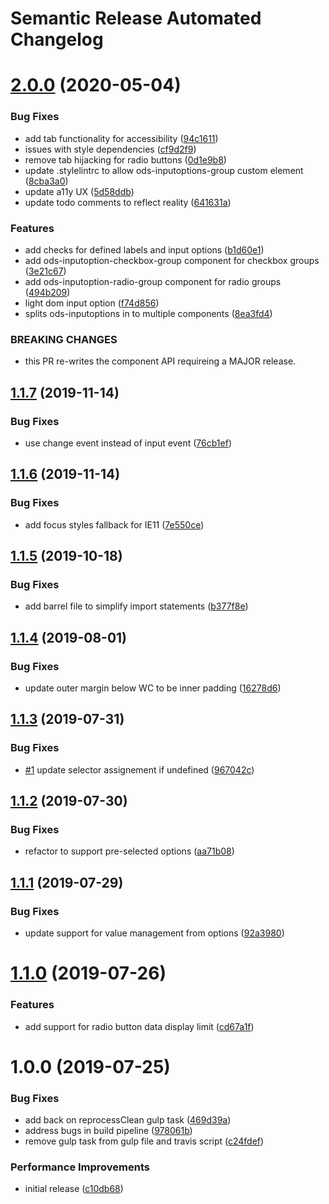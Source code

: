 # Semantic Release Automated Changelog

# [2.0.0](https://github.com/AlaskaAirlines/OrionStatelessComponents__ods-inputoptions/compare/v1.1.7...v2.0.0) (2020-05-04)


### Bug Fixes

* add tab functionality for accessibility ([94c1611](https://github.com/AlaskaAirlines/OrionStatelessComponents__ods-inputoptions/commit/94c16117b806b14a028e63db32ec7ae3bed5fdb0))
* issues with style dependencies ([cf9d2f9](https://github.com/AlaskaAirlines/OrionStatelessComponents__ods-inputoptions/commit/cf9d2f9251d9f0e99f5139c2cc32b519c0368935))
* remove tab hijacking for radio buttons ([0d1e9b8](https://github.com/AlaskaAirlines/OrionStatelessComponents__ods-inputoptions/commit/0d1e9b82f4619785acb5aaa30f5c71b18c960d1e))
* update .stylelintrc to allow ods-inputoptions-group custom element ([8cba3a0](https://github.com/AlaskaAirlines/OrionStatelessComponents__ods-inputoptions/commit/8cba3a0b3f4eb70609f6b2b1a4f04c80f8dc9c74))
* update a11y UX ([5d58ddb](https://github.com/AlaskaAirlines/OrionStatelessComponents__ods-inputoptions/commit/5d58ddb4239d1ee9f8475d254d991f462db785de))
* update todo comments to reflect reality ([641631a](https://github.com/AlaskaAirlines/OrionStatelessComponents__ods-inputoptions/commit/641631af3f33c1cdbe996b80f60a18737a691ef5))


### Features

* add checks for defined labels and input options ([b1d60e1](https://github.com/AlaskaAirlines/OrionStatelessComponents__ods-inputoptions/commit/b1d60e1f2dc83e936cf24c3f970c69069e79d8ae))
* add ods-inputoption-checkbox-group component for checkbox groups ([3e21c67](https://github.com/AlaskaAirlines/OrionStatelessComponents__ods-inputoptions/commit/3e21c677de41f26576afbf4ebb00a10e2435b771))
* add ods-inputoption-radio-group component for radio groups ([494b209](https://github.com/AlaskaAirlines/OrionStatelessComponents__ods-inputoptions/commit/494b209606eb8edcdaf1efe8963e7a11263ab0b1))
* light dom input option ([f74d856](https://github.com/AlaskaAirlines/OrionStatelessComponents__ods-inputoptions/commit/f74d856814073da2b014606a25def4fd90a2e2b4))
* splits ods-inputoptions in to multiple components ([8ea3fd4](https://github.com/AlaskaAirlines/OrionStatelessComponents__ods-inputoptions/commit/8ea3fd453302302ee220fcc6940a4adf25dd8034))


### BREAKING CHANGES

* this PR re-writes the component API requireing a MAJOR
release.

## [1.1.7](https://github.com/AlaskaAirlines/OrionStatelessComponents__ods-inputoptions/compare/v1.1.6...v1.1.7) (2019-11-14)


### Bug Fixes

* use change event instead of input event ([76cb1ef](https://github.com/AlaskaAirlines/OrionStatelessComponents__ods-inputoptions/commit/76cb1ef))

## [1.1.6](https://github.com/AlaskaAirlines/OrionStatelessComponents__ods-inputoptions/compare/v1.1.5...v1.1.6) (2019-11-14)


### Bug Fixes

* add focus styles fallback for IE11 ([7e550ce](https://github.com/AlaskaAirlines/OrionStatelessComponents__ods-inputoptions/commit/7e550ce))

## [1.1.5](https://github.com/AlaskaAirlines/OrionStatelessComponents__ods-inputoptions/compare/v1.1.4...v1.1.5) (2019-10-18)


### Bug Fixes

* add barrel file to simplify import statements ([b377f8e](https://github.com/AlaskaAirlines/OrionStatelessComponents__ods-inputoptions/commit/b377f8e))

## [1.1.4](https://github.com/AlaskaAirlines/OrionStatelessComponents__ods-inputoptions/compare/v1.1.3...v1.1.4) (2019-08-01)


### Bug Fixes

* update outer margin below WC to be inner padding ([16278d6](https://github.com/AlaskaAirlines/OrionStatelessComponents__ods-inputoptions/commit/16278d6))

## [1.1.3](https://github.com/AlaskaAirlines/OrionStatelessComponents__ods-inputoptions/compare/v1.1.2...v1.1.3) (2019-07-31)


### Bug Fixes

* [#1](https://github.com/AlaskaAirlines/OrionStatelessComponents__ods-inputoptions/issues/1) update selector assignement if undefined ([967042c](https://github.com/AlaskaAirlines/OrionStatelessComponents__ods-inputoptions/commit/967042c))

## [1.1.2](https://github.com/AlaskaAirlines/OrionStatelessComponents__ods-inputoptions/compare/v1.1.1...v1.1.2) (2019-07-30)


### Bug Fixes

* refactor to support pre-selected options ([aa71b08](https://github.com/AlaskaAirlines/OrionStatelessComponents__ods-inputoptions/commit/aa71b08))

## [1.1.1](https://github.com/AlaskaAirlines/OrionStatelessComponents__ods-inputoptions/compare/v1.1.0...v1.1.1) (2019-07-29)


### Bug Fixes

* update support for value management from options ([92a3980](https://github.com/AlaskaAirlines/OrionStatelessComponents__ods-inputoptions/commit/92a3980))

# [1.1.0](https://github.com/AlaskaAirlines/OrionStatelessComponents__ods-inputoptions/compare/v1.0.0...v1.1.0) (2019-07-26)


### Features

* add support for radio button data display limit ([cd67a1f](https://github.com/AlaskaAirlines/OrionStatelessComponents__ods-inputoptions/commit/cd67a1f))

# 1.0.0 (2019-07-25)


### Bug Fixes

* add back on reprocessClean gulp task ([469d39a](https://github.com/AlaskaAirlines/OrionStatelessComponents__ods-inputoptions/commit/469d39a))
* address bugs in build pipeline ([978061b](https://github.com/AlaskaAirlines/OrionStatelessComponents__ods-inputoptions/commit/978061b))
* remove gulp task from gulp file and travis script ([c24fdef](https://github.com/AlaskaAirlines/OrionStatelessComponents__ods-inputoptions/commit/c24fdef))


### Performance Improvements

* initial release ([c10db68](https://github.com/AlaskaAirlines/OrionStatelessComponents__ods-inputoptions/commit/c10db68))
